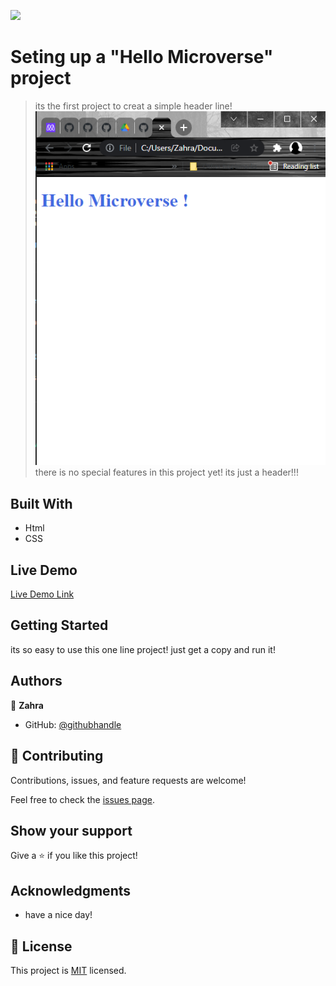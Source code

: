 ![](https://img.shields.io/badge/Microverse-blueviolet)

# Seting up a "Hello Microverse" project

> its the first project to creat a simple header line!
![screenshot](screenshot.png)
there is no special features in this project yet! its just a header!!!

## Built With

- Html
- CSS

## Live Demo

[Live Demo Link](https://livedemo.com)


## Getting Started

its so easy to use this one line project! just get a copy and run it!


## Authors

👤 **Zahra**

- GitHub: [@githubhandle](https://github.com/ZahraArshia)


## 🤝 Contributing

Contributions, issues, and feature requests are welcome!

Feel free to check the [issues page](../../issues/).

## Show your support

Give a ⭐️ if you like this project!

## Acknowledgments

- have a nice day!

## 📝 License

This project is [MIT](./MIT.md) licensed.
